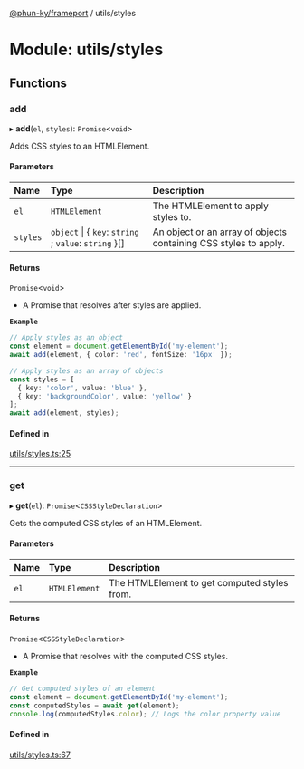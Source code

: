 [@phun-ky/frameport](../README.md) / utils/styles

# Module: utils/styles

## Functions

### add

▸ **add**(`el`, `styles`): `Promise`\<`void`\>

Adds CSS styles to an HTMLElement.

#### Parameters

| Name | Type | Description |
| :------ | :------ | :------ |
| `el` | `HTMLElement` | The HTMLElement to apply styles to. |
| `styles` | `object` \| \{ `key`: `string` ; `value`: `string`  }[] | An object or an array of objects containing CSS styles to apply. |

#### Returns

`Promise`\<`void`\>

- A Promise that resolves after styles are applied.

**`Example`**

```ts
// Apply styles as an object
const element = document.getElementById('my-element');
await add(element, { color: 'red', fontSize: '16px' });

// Apply styles as an array of objects
const styles = [
  { key: 'color', value: 'blue' },
  { key: 'backgroundColor', value: 'yellow' }
];
await add(element, styles);
```

#### Defined in

[utils/styles.ts:25](https://github.com/phun-ky/frameport/blob/main/src/utils/styles.ts#L25)

___

### get

▸ **get**(`el`): `Promise`\<`CSSStyleDeclaration`\>

Gets the computed CSS styles of an HTMLElement.

#### Parameters

| Name | Type | Description |
| :------ | :------ | :------ |
| `el` | `HTMLElement` | The HTMLElement to get computed styles from. |

#### Returns

`Promise`\<`CSSStyleDeclaration`\>

- A Promise that resolves with the computed CSS styles.

**`Example`**

```ts
// Get computed styles of an element
const element = document.getElementById('my-element');
const computedStyles = await get(element);
console.log(computedStyles.color); // Logs the color property value
```

#### Defined in

[utils/styles.ts:67](https://github.com/phun-ky/frameport/blob/main/src/utils/styles.ts#L67)

